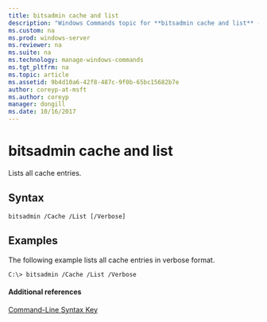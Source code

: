 ```yaml
---
title: bitsadmin cache and list
description: "Windows Commands topic for **bitsadmin cache and list** - lists all cache entries."
ms.custom: na
ms.prod: windows-server
ms.reviewer: na
ms.suite: na
ms.technology: manage-windows-commands
ms.tgt_pltfrm: na
ms.topic: article
ms.assetid: 9b4d10a6-42f8-487c-9f0b-65bc15682b7e
author: coreyp-at-msft
ms.author: coreyp
manager: dongill
ms.date: 10/16/2017
---
```


# bitsadmin cache and list



Lists all cache entries.

## Syntax

```
bitsadmin /Cache /List [/Verbose] 
```

## <a name="BKMK_examples"></a>Examples

The following example lists all cache entries in verbose format.
```
C:\> bitsadmin /Cache /List /Verbose
```

#### Additional references

[Command-Line Syntax Key](command-line-syntax-key.md)